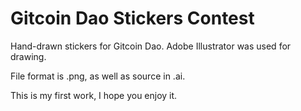 # Gitcoin Dao Stickers Contest

Hand-drawn stickers for Gitcoin Dao.
Adobe Illustrator was used for drawing.

File format is .png, as well as source in .ai.

This is my first work, I hope you enjoy it.
